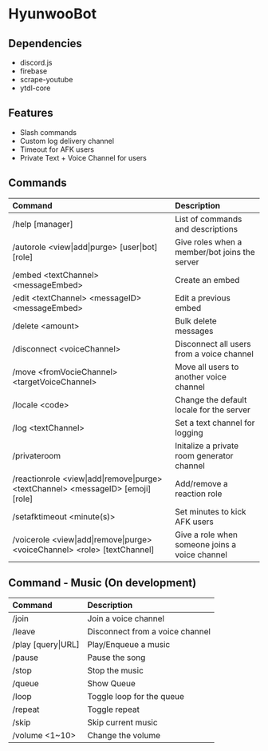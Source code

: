 # HyunwooBot

## Dependencies

- discord.js
- firebase
- scrape-youtube
- ytdl-core

## Features

- Slash commands
- Custom log delivery channel
- Timeout for AFK users
- Private Text + Voice Channel for users

## Commands

| Command                                                                              | Description                                    |
| :----------------------------------------------------------------------------------- | :--------------------------------------------- |
| /help [manager]                                                                      | List of commands and descriptions              |
| /autorole \<view\|add\|purge> [user\|bot] [role]                                     | Give roles when a member/bot joins the server  |
| /embed \<textChannel> \<messageEmbed>                                                | Create an embed                                |
| /edit \<textChannel> \<messageID> \<messageEmbed>                                    | Edit a previous embed                          |
| /delete \<amount>                                                                    | Bulk delete messages                           |
| /disconnect \<voiceChannel>                                                          | Disconnect all users from a voice channel      |
| /move \<fromVocieChannel> \<targetVoiceChannel>                                      | Move all users to another voice channel        |
| /locale \<code>                                                                      | Change the default locale for the server       |
| /log \<textChannel>                                                                  | Set a text channel for logging                 |
| /privateroom                                                                         | Initalize a private room generator channel     |
| /reactionrole \<view\|add\|remove\|purge> \<textChannel> \<messageID> [emoji] [role] | Add/remove a reaction role                     |
| /setafktimeout \<minute(s)>                                                          | Set minutes to kick AFK users                  |
| /voicerole \<view\|add\|remove\|purge> \<voiceChannel> \<role> [textChannel]         | Give a role when someone joins a voice channel |

## Command - Music (On development)

| Command            | Description                     |
| :----------------- | :------------------------------ |
| /join              | Join a voice channel            |
| /leave             | Disconnect from a voice channel |
| /play [query\|URL] | Play/Enqueue a music            |
| /pause             | Pause the song                  |
| /stop              | Stop the music                  |
| /queue             | Show Queue                      |
| /loop              | Toggle loop for the queue       |
| /repeat            | Toggle repeat                   |
| /skip              | Skip current music              |
| /volume \<1~10>    | Change the volume               |
